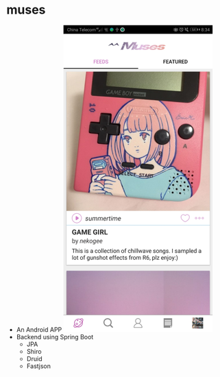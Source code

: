 # muses
* An Android APP
![screenshot](https://github.com/nekogee/muses/blob/master/screenshot.png)
* Backend using Spring Boot
    * JPA
    * Shiro
    * Druid
    * Fastjson


